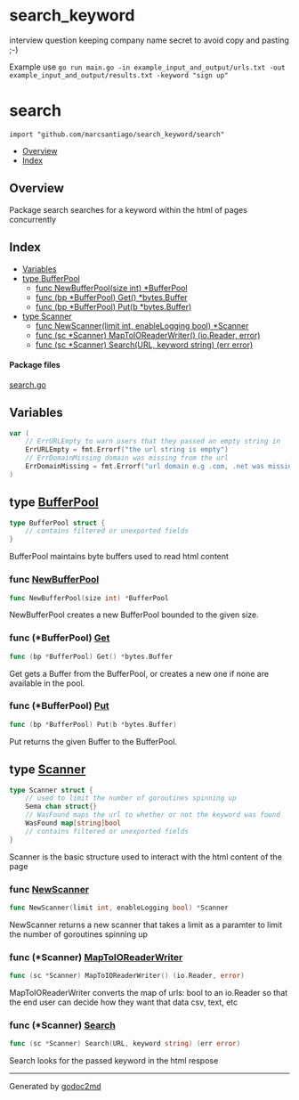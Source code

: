 # search_keyword
interview question keeping company name secret to avoid copy and pasting ;-)

Example use
`go run main.go -in example_input_and_output/urls.txt -out example_input_and_output/results.txt -keyword "sign up"`

# search
`import "github.com/marcsantiago/search_keyword/search"`

* [Overview](#pkg-overview)
* [Index](#pkg-index)

## <a name="pkg-overview">Overview</a>
Package search searches for a keyword within the html of pages concurrently




## <a name="pkg-index">Index</a>
* [Variables](#pkg-variables)
* [type BufferPool](#BufferPool)
  * [func NewBufferPool(size int) *BufferPool](#NewBufferPool)
  * [func (bp *BufferPool) Get() *bytes.Buffer](#BufferPool.Get)
  * [func (bp *BufferPool) Put(b *bytes.Buffer)](#BufferPool.Put)
* [type Scanner](#Scanner)
  * [func NewScanner(limit int, enableLogging bool) *Scanner](#NewScanner)
  * [func (sc *Scanner) MapToIOReaderWriter() (io.Reader, error)](#Scanner.MapToIOReaderWriter)
  * [func (sc *Scanner) Search(URL, keyword string) (err error)](#Scanner.Search)


#### <a name="pkg-files">Package files</a>
[search.go](/src/github.com/marcsantiago/search_keyword/search/search.go) 



## <a name="pkg-variables">Variables</a>
``` go
var (
    // ErrURLEmpty to warn users that they passed an empty string in
    ErrURLEmpty = fmt.Errorf("the url string is empty")
    // ErrDomainMissing domain was missing from the url
    ErrDomainMissing = fmt.Errorf("url domain e.g .com, .net was missing")
)
```



## <a name="BufferPool">type</a> [BufferPool](/src/target/search.go?s=557:599#L17)
``` go
type BufferPool struct {
    // contains filtered or unexported fields
}
```
BufferPool maintains byte buffers used to read html content







### <a name="NewBufferPool">func</a> [NewBufferPool](/src/target/search.go?s=670:710#L22)
``` go
func NewBufferPool(size int) *BufferPool
```
NewBufferPool creates a new BufferPool bounded to the given size.





### <a name="BufferPool.Get">func</a> (\*BufferPool) [Get](/src/target/search.go?s=914:955#L32)
``` go
func (bp *BufferPool) Get() *bytes.Buffer
```
Get gets a Buffer from the BufferPool, or creates a new one if none are
available in the pool.




### <a name="BufferPool.Put">func</a> (\*BufferPool) [Put](/src/target/search.go?s=1050:1092#L37)
``` go
func (bp *BufferPool) Put(b *bytes.Buffer)
```
Put returns the given Buffer to the BufferPool.




## <a name="Scanner">type</a> [Scanner](/src/target/search.go?s=1210:1573#L43)
``` go
type Scanner struct {
    // used to limit the number of goroutines spinning up
    Sema chan struct{}
    // WasFound maps the url to whether or not the keyword was found
    WasFound map[string]bool
    // contains filtered or unexported fields
}
```
Scanner is the basic structure used to interact with the html content of the page







### <a name="NewScanner">func</a> [NewScanner](/src/target/search.go?s=2228:2283#L90)
``` go
func NewScanner(limit int, enableLogging bool) *Scanner
```
NewScanner returns a new scanner that takes a limit as a paramter to limit the number of goroutines spinning up





### <a name="Scanner.MapToIOReaderWriter">func</a> (\*Scanner) [MapToIOReaderWriter](/src/target/search.go?s=3931:3990#L163)
``` go
func (sc *Scanner) MapToIOReaderWriter() (io.Reader, error)
```
MapToIOReaderWriter converts the map of urls: bool to an io.Reader so that the end user can decide how they want that data
csv, text, etc




### <a name="Scanner.Search">func</a> (\*Scanner) [Search](/src/target/search.go?s=2509:2567#L100)
``` go
func (sc *Scanner) Search(URL, keyword string) (err error)
```
Search looks for the passed keyword in the html respose








- - -
Generated by [godoc2md](http://godoc.org/github.com/davecheney/godoc2md)
